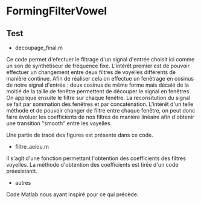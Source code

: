 # FormingFilterVowel
## Test ##

- decoupage_final.m

Ce code permet d'efectuer le filtrage d'un signal d'entrée choisit ici comme un son de synthétiseur de fréquence fixe.
L'intérêt premier est de pouvoir effectuer un changement entre deux filtres de voyelles différents de manière continue.
Afin de réaliser cela on effectue un fenêtrage en cosinus de notre signal d'entrée : deux cosinus de même forme mais décalé de la moitié de la taille de fenêtre permettent de découper le signal 
en fenêtres. On applique ensuite le filtre sur chaque fenêtre. La reconsitution du signal se fait par sommation des fenêtres et par concaténation. 
L'intérêt d'un telle méthode et de pouvoir changer de filtre entre chaque fenêtre, on peut donc faire évoluer les coefficients de nos filtres de manière linéaire afin d'obtenir une transition 
"smooth" entre les voyelles.

Une partie de tracé des figures est présente dans ce code. 


- filtre_aeiou.m

Il s'agit d'une fonction permettant l'obtention des coefficients des filtres voyelles. 
La méthode d'obtention des coefficients est tirée d'un code préexistantt.

- autres

Code Matlab nous ayant inspiré pour ce qui précède. 
